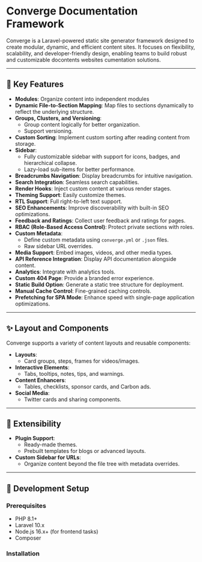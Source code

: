 # Converge Documentation Framework

Converge is a Laravel-powered static site generator framework designed to create modular, dynamic, and efficient content sites. It focuses on flexibility, scalability, and developer-friendly design, enabling teams to build robust and customizable docontents websites cumentation solutions.

---

## 🚀 Key Features

- **Modules**: Organize content into independent modules
- **Dynamic File-to-Section Mapping**: Map files to sections dynamically to reflect the underlying structure.
- **Groups, Clusters, and Versioning**:
  - Group content logically for better organization.
  - Support versioning.
- **Custom Sorting**: Implement custom sorting after reading content from storage.
- **Sidebar**:
  - Fully customizable sidebar with support for icons, badges, and hierarchical collapse.
  - Lazy-load sub-items for better performance.
- **Breadcrumbs Navigation**: Display breadcrumbs for intuitive navigation.
- **Search Integration**: Seamless search capabilities.
- **Render Hooks**: Inject custom content at various render stages.
- **Theming Support**: Easily customize themes.
- **RTL Support**: Full right-to-left text support.
- **SEO Enhancements**: Improve discoverability with built-in SEO optimizations.
- **Feedback and Ratings**: Collect user feedback and ratings for pages.
- **RBAC (Role-Based Access Control)**: Protect private sections with roles.
- **Custom Metadata**:
  - Define custom metadata using `converge.yml` or `.json` files.
  - Raw sidebar URL overrides.
- **Media Support**: Embed images, videos, and other media types.
- **API Reference Integration**: Display API documentation alongside content.
- **Analytics**: Integrate with analytics tools.
- **Custom 404 Page**: Provide a branded error experience.
- **Static Build Option**: Generate a static tree structure for deployment.
- **Manual Cache Control**: Fine-grained caching controls.
- **Prefetching for SPA Mode**: Enhance speed with single-page application optimizations.
---

## ✨ Layout and Components

Converge supports a variety of content layouts and reusable components:
- **Layouts**:
  - Card groups, steps, frames for videos/images.
- **Interactive Elements**:
  - Tabs, tooltips, notes, tips, and warnings.
- **Content Enhancers**:
  - Tables, checklists, sponsor cards, and Carbon ads.
- **Social Media**:
  - Twitter cards and sharing components.

---

## 🎯 Extensibility

- **Plugin Support**:
  - Ready-made themes.
  - Prebuilt templates for blogs or advanced layouts.
- **Custom Sidebar for URLs**:
  - Organize content beyond the file tree with metadata overrides.

---

## 🔧 Development Setup

### Prerequisites
- PHP 8.1+
- Laravel 10.x
- Node.js 16.x+ (for frontend tasks)
- Composer

### Installation
